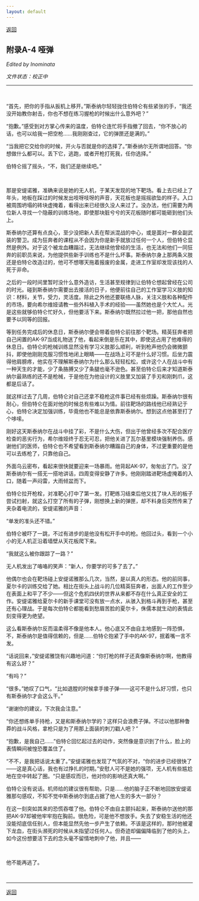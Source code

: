 ```yaml
---
layout: default
---
```


[返回](../)

## 附录A-4 哑弹

_Edited by Inominata_

_文件状态：校正中_

* * *

<br />

“首先，把你的手指从扳机上移开。”斯泰纳尔轻轻拢住伯特仑有些紧张的手，“我还没开始教你射击，你也不想在练习握枪的时候出什么意外吧？”

“抱歉。”感受到对方掌心传来的温度，伯特仑连忙将手指撤了回去，“你不放心的话，也可以给我一把空枪……我刚刚查过，它的弹匣还是满的。”

“当我把它交给你的时候，开火与否就是你的选择了。”斯泰纳尔无所谓地回答。“你想做什么都可以。丢下它，逃跑，或者开枪打死我，任你选择。”

伯特仑摇了摇头，“不，我们还是继续吧。”

<br />

那是安缇诺雅，准确来说是她的无人机，于某天发现的地下靶场。看上去已经上了年头，地板在踩过的时候发出吱呀吱呀的声音，天花板也是摇摇欲坠的样子。入口被周围坍塌的砖块虚掩着，看得出来已经很久没人来过了。没办法，他们需要为两位新人寻找一个隐蔽的训练场地，即使那块脏兮兮的天花板随时都可能砸到他们头上。

斯泰纳尔还算有点良心，至少没把新人丢在帮派混战的中心，或是面对一群全副武装的警卫。成为狂奔者的课程从不会因为你是新手就放过任何一个人，但伯特仑显然是例外。对于这个被龙血糟蹋过，无法继续他曾经的生活，也无法和他们一同狂奔的前职员来说，为他提供些新手训练也不是什么坏事。斯泰纳尔身上那两条义肢还是伯特仑改造过的，他可不想哪天拖着报废的金属，走进工作室却发现该找的人死于非命。

之后的一段时间里暂时没什么意外造访，生活甚至规律到让伯特仑想起曾经在公司的时光。碰到斯泰纳尔需要出去接活的日子，他便前往自己的工作室学习义肢的知识：材料，关节，受力，灵活度。除此之外他还要联络人脉，关注义肢和各种配件的市场，要向希尔维娅请教一些外科植入手术的经验——虽然她也是个大忙人。光是这些就够伯特仑忙好久，但他要活下来。斯泰纳尔既然拉过他一把，那他自然也要予以同等的回报。

等到任务完成后的休息日，斯泰纳尔便会带着伯特仑前往那个靶场。精英狂奔者把自己闲置的AK-97当成礼物送了他，看起来倒是乐在其中，即使这占用了他难得的休息日。伯特仑的枪械训练显然没有学习义肢那么顺利，听到枪声他仍会微微颤抖，即使他刚刚克服习惯性地闭上眼睛——在战场上可不是什么好习惯。后坐力震得他肩膀疼，他实在不理解斯泰纳尔为什么那么轻轻松松，或许这个人在战斗中有一种天生的才能，少了条胳膊又少了条腿也毫不逊色。甚至伯特仑后来才知道斯泰纳尔最熟练的还不是枪械，于是他在为他设计的义肢里又加装了手刃和刚刺爪，这都是后话了。

就这样过去了几周，伯特仑对自己还拿不稳枪这件事已经有些烦躁。斯泰纳尔很有耐心，但伯特仑在面对他的时候总有些难以为情。前往靶场的路线他已经熟记于心，伯特仑决定加强训练，毕竟他也不能总是依靠斯泰纳尔。想到这点他甚至打了个哆嗦。

刚好这天斯泰纳尔在战斗中挂了彩，不是什么大伤，但出于他曾经多次不配合医疗检查的恶劣行为，希尔维娅终于忍无可忍，把他关进了瓦尔基里模块强制养伤。感谢他们的医师，伯特仑也不希望看到斯泰纳尔糟蹋自己的身体，不过更重要的是他可以去练枪了，只靠他自己。

外面乌云密布，看起来很快就要迎来一场暴雨。他背起AK-97，匆匆出了门。没了斯泰纳尔有一搭无一搭地讲话，四周变得安静了许多。他刚刚踏进靶场虚掩着的入口，随着一声闷雷，大雨倾盆而下。

伯特仑拉开枪栓，对准靶心打中了第一发。打靶练习结束后他又找了块人形的板子尝试扫射，就这么打空了所有的子弹，刚想换上新的弹匣，却不料身后突然传来了夹杂着电流的，安缇诺雅的声音：

“单发的准头还不错。”

伯特仑被吓了一跳，不过有进步的是他没有松开手中的枪。他回过头，看到一个小小的无人机正沿着墙壁从天花板爬下来。

“我就这么被你跟踪了一路？”

无人机发出了咯咯的笑声：“新人，你要学的可多了去了。”

他偶尔也会在靶场碰上安缇诺雅那么几次，当然，是以真人的形态。他的前同事，夏尔卡的训练交给了她。相比在街头上战斗的几位精英狂奔者，出面人的工作至少在表面上和平了不少——但这个危机四伏的世界从来都不存在什么真正安全的工作。安缇诺雅给夏尔卡的新手课堂可没有放一点水，从骇入到格斗再到手枪，甚至还有心理战。于是每次伯特仑都能看到愁眉苦脸的夏尔卡，侏儒本就生动的表情此刻变得更为绝望。

这么看斯泰纳尔反而温柔得不像是他本人。他心底又不由自主地感到一阵恐惧，不，斯泰纳尔是值得信赖的，但是……伯特仑抱紧了手中的AK-97，抿着嘴一言不发。

“话说回来，”安缇诺雅饶有兴趣地问道：“你打枪的样子还真像斯泰纳尔啊，他教得有这么好？”

“有吗？”

“很多。”她叹了口气，“比如退膛的时候拿手接子弹——这可不是什么好习惯，也只有斯泰纳尔才会这么干。”

“谢谢你的建议，下次我会注意。”

“你还想练单手持枪，又是和斯泰纳尔学的？这样只会浪费子弹。不过以他那种鲁莽的战斗风格，拿枪只是为了用那上面装的刺刀戳人吧？”

“抱歉，是我自己……”伯特仑回忆起过去的动作，突然像是意识到了什么，脸上的表情瞬间被惶恐覆盖住了。

“不不，是我把话说太重了。”安缇诺雅也发现了气氛的不对，“你的进步已经很快了——这是真心话，我也有过挣扎的时期。”安慰人可不是她的强项，无人机有些尴尬地在空中转起了圈。“只是感叹而已，他对你的影响还真大啊。”

伯特仑没有说话。机师给的建议很有帮助，只是……他的脑子正不断地回放安缇诺雅那句感叹，不知不觉中斯泰纳尔到底占据了他人生的多大一部分？

在这一刻突如其来的恐慌吞噬了他。伯特仑不由自主颤抖起来，斯泰纳尔送他的那把AK-97却被他牢牢抱在胸前。很危险，可是他不想放手。失去了安稳生活的他还没能彻底信任别人，但本能显然先他一步产生了依赖。不该是这样的，那时他被灌下龙血，在街头濒死的时候从未指望过任何人。但奇迹却偏偏降临到了他的头上，如今这份想要活下去的念头毫不留情地刺中了他，并且——

<br />

他不能再逃了。

<br />

* * *

[返回](../)
